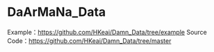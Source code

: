 # DaArMaNa_Data
Example：https://github.com/HKeai/Damn_Data/tree/example
Source Code：https://github.com/HKeai/Damn_Data/tree/master
